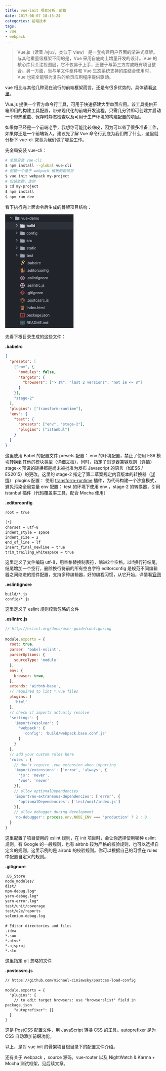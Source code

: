 ```yaml
---
title: vue-init 项目分析：前篇
date: 2017-08-07 18:15:24
categories: 前端技术
tags:
- vue
- webpack
---
```


> Vue.js（读音 /vjuː/，类似于 view） 是一套构建用户界面的渐进式框架。与其他重量级框架不同的是，Vue 采用自底向上增量开发的设计。Vue 的核心库只关注视图层，它不仅易于上手，还便于与第三方库或既有项目整合。另一方面，当与单文件组件和 Vue 生态系统支持的库结合使用时，Vue 也完全能够为复杂的单页应用程序提供驱动。

vue 相比与其他几种现在流行的前端框架而言，还是有很多优势的。具体请看[这里](对比其它框架)。

Vue.js 提供一个官方命令行工具，可用于快速搭建大型单页应用。该工具提供开箱即用的构建工具配置，带来现代化的前端开发流程。只需几分钟即可创建并启动一个带热重载、保存时静态检查以及可用于生产环境的构建配置的项目。

如果你已经是一个前端老手，我想你可能比较嗨皮，因为可以省了很多准备工作，如果你还是一个前端新人，建议先了解 Vue 命令行到底为我们做了什么，这里就分析下 vue-cli 究竟为我们做了哪些工作。

先全局安装 vue-cli：

```bash
# 全局安装 vue-cli
$ npm install --global vue-cli
# 创建一个基于 webpack 模板的新项目
$ vue init webpack my-project
# 安装依赖，走你
$ cd my-project
$ npm install
$ npm run dev
```

看下执行完上面命令后生成的骨架项目结构：

![](/images/vue/QQ20170807-153736.png)

先看下根目录生成的这些文件：

__.babelrc__

```json
{
  "presets": [
    ["env", {
      "modules": false,
      "targets": {
        "browsers": ["> 1%", "last 2 versions", "not ie <= 8"]
      }
    }],
    "stage-2"
  ],
  "plugins": ["transform-runtime"],
  "env": {
    "test": {
      "presets": ["env", "stage-2"],
      "plugins": ["istanbul"]
    }
  }
}
```

这里使用 Babel 的配置文件
presets 配置：
env 的环境配置，禁止了使用 ES6 模块转换到其他的模块类型（详细[文档](https://babeljs.io/docs/plugins/preset-env/)），同时，指定了浏览器兼容规则（[详情](http://browserl.ist/)）
stage-x 预设的转换都是尚未被批准为发布 Javascript 的语言（如ES6 / ES2015）的更改。这里的 stage-2 指定了第二草案规定内容版本的转换器（[详情](https://babeljs.io/docs/plugins/#transform-plugins-other)）
plugins 配置：
使用 [transform-runtime](http://babeljs.io/docs/plugins/transform-runtime/) 插件，为代码构建一个沙盒模式，避免污染全局变量
env 配置：
test 的环境下使用 env ，stage-2 的转换器，引用 istanbul 插件（代码覆盖率工具，配合 Mocha 使用）

__.editorconfig__

```config
root = true

[*]
charset = utf-8
indent_style = space
indent_size = 2
end_of_line = lf
insert_final_newline = true
trim_trailing_whitespace = true
```

这里定义了文件编码 utf-8，用空格替换制表符，缩进2个空格，以lf换行符结尾，结尾增加一个空行，删除换行符前的所有空白字符
editorconfig 是规范不同编辑器之间缩进的插件配置，支持多种编辑器，好的编程习惯，从它开始，详情看[官网](http://editorconfig.org/)

__.eslintignore__

```config
build/*.js
config/*.js
```

这里定义了 eslint 规则校验忽略的文件

__.eslintrc.js__

```javascript
// http://eslint.org/docs/user-guide/configuring

module.exports = {
  root: true,
  parser: 'babel-eslint',
  parserOptions: {
    sourceType: 'module'
  },
  env: {
    browser: true,
  },
  extends: 'airbnb-base',
  // required to lint *.vue files
  plugins: [
    'html'
  ],
  // check if imports actually resolve
  'settings': {
    'import/resolver': {
      'webpack': {
        'config': 'build/webpack.base.conf.js'
      }
    }
  },
  // add your custom rules here
  'rules': {
    // don't require .vue extension when importing
    'import/extensions': ['error', 'always', {
      'js': 'never',
      'vue': 'never'
    }],
    // allow optionalDependencies
    'import/no-extraneous-dependencies': ['error', {
      'optionalDependencies': ['test/unit/index.js']
    }],
    // allow debugger during development
    'no-debugger': process.env.NODE_ENV === 'production' ? 2 : 0
  }
}

```

这里配置了项目使用的 eslint 规则，在 init 项目时，会让你选择使用哪种 eslint 规则，有 Google 的一般规则，也有 airbnb 较为严格的校验规则，也可以选择自定义的规则，这里示例的是 airbnb 的校验规则。你可以根据自己的习惯在 rules 中配置自定义的规则。

__.gitignore__

```
.DS_Store
node_modules/
dist/
npm-debug.log*
yarn-debug.log*
yarn-error.log*
test/unit/coverage
test/e2e/reports
selenium-debug.log

# Editor directories and files
.idea
*.suo
*.ntvs*
*.njsproj
*.sln
```

这里指定 git 忽略的文件

__.postcssrc.js__

```
// https://github.com/michael-ciniawsky/postcss-load-config

module.exports = {
  "plugins": {
    // to edit target browsers: use "browserslist" field in package.json
    "autoprefixer": {}
  }
}
```
这是 [PostCSS](http://postcss.org/) 配置文件，用 JavaScript 转换 CSS 的工具。autoprefixer 是为 CSS 自动添加前缀功能。

以上，是对 vue init 的骨架项目根目录下的配置文件介绍。

还有关于 webpack ，source 源码，vue-router 以及 NightWatch & Karma + Mocha 测试框架，见后续文章。
